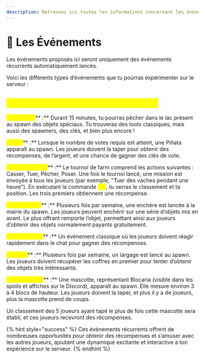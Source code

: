 ```yaml
---
description: Retrouvez ici toutes les informations concernant les événements
---
```


# 🎪 Les Événements

Les événements proposés ici seront uniquement des événements récurrents automatiquement lancés.&#x20;

Voici les différents types d’événements que tu pourras expérimenter sur le serveur :&#x20;

## <mark style="color:yellow;">**Quels sont les différents événements ?**</mark>

<mark style="color:yellow;">**Pêche folle**</mark>** :** Durant 15 minutes, tu pourras pêcher dans le lac présent au spawn des objets spéciaux. Tu trouveras des loots classiques, mais aussi des spawners, des clés, et bien plus encore !

<mark style="color:yellow;">**Piñata**</mark>** :** Lorsque le nombre de votes requis est atteint, une Piñata apparaît au spawn. Les joueurs doivent la taper pour obtenir des récompenses, de l’argent, et une chance de gagner des clés de vote.

<mark style="color:yellow;">**Tournoi de farm**</mark>** :** Le tournoi de farm comprend les actions suivantes : Casser, Tuer, Pêcher, Poser.  Une fois le tournoi lancé, une mission est envoyée à tous les joueurs (par exemple, "Tuer des vaches pendant une heure"). En exécutant la commande <mark style="color:yellow;">**`/tf`**</mark>, tu verras le classement et ta position. Les trois premiers obtiennent une récompense.

<mark style="color:yellow;">**Les enchères**</mark>** :** Plusieurs fois par semaine, une enchère est lancée à la mairie du spawn. Les joueurs peuvent enchérir sur une série d’objets mis en avant. Le plus offrant remporte l’objet, permettant ainsi aux joueurs d’obtenir des objets normalement payants gratuitement.

<mark style="color:yellow;">**Chat Réaction**</mark>** :** Un événement classique où les joueurs doivent réagir rapidement dans le chat pour gagner des récompenses.

<mark style="color:yellow;">**Largage**</mark>** :** Plusieurs fois par semaine, un largage est lancé au spawn. Les joueurs doivent récupérer les coffres en premier pour tenter d’obtenir des objets très intéressants.

<mark style="color:yellow;">**Mascotte folle**</mark>** :** Une mascotte, représentant Blocaria (visible dans les spoils et affiches sur le Discord), apparaît au spawn. Elle mesure environ 3 à 4 blocs de hauteur. Les joueurs doivent la taper, et plus il y a de joueurs, plus la mascotte prend de coups.&#x20;

Un classement des 5 joueurs ayant tapé le plus de fois cette mascotte sera établi, et ces joueurs recevront des récompenses.

{% hint style="success" %}
Ces événements récurrents offrent de nombreuses opportunités pour obtenir des récompenses et s’amuser avec les autres joueurs, ajoutant une dynamique excitante et interactive à ton expérience sur le serveur.
{% endhint %}
